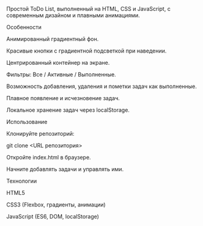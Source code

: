 Простой ToDo List, выполненный на HTML, CSS и JavaScript, с современным дизайном и плавными анимациями.

Особенности

Анимированный градиентный фон.

Красивые кнопки с градиентной подсветкой при наведении.

Центрированный контейнер на экране.

Фильтры: Все / Активные / Выполненные.

Возможность добавления, удаления и пометки задач как выполненные.

Плавное появление и исчезновение задач.

Локальное хранение задач через localStorage.

Использование

Клонируйте репозиторий:

git clone <URL репозитория>


Откройте index.html в браузере.

Начните добавлять задачи и управлять ими.

Технологии

HTML5

CSS3 (Flexbox, градиенты, анимации)

JavaScript (ES6, DOM, localStorage)
